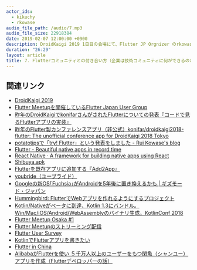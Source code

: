 ```yaml
---
actor_ids:
  - kikuchy
  - rkowase
audio_file_path: /audio/7.mp3
audio_file_size: 22918384
date: 2019-02-07 12:00:00 +0900
description: DroidKaigi 2019 1日目の会場にて、Flutter JP Orgnizer のrkowase（小和瀬）さんをゲストにお招きして、kikuchy（菊池）が企業とFlutterコミュニティの関わり方についてうかがいました。
duration: "26:29"
layout: article
title: 7. Flutterコミュニティとの付き合い方（企業は技術コミュニティに何ができるのか）
---
```


## 関連リンク

- [DroidKaigi 2019](https://droidkaigi.jp/2019/)
- [Flutter Meetupを開催しているFlutter Japan User Group](https://flutter-jp.connpass.com/)
- [昨年のDroidKaigiでkonifarさんがされたFlutterについての発表『コードで見るFlutterアプリの実装』](https://speakerdeck.com/konifar/kododejian-ruflutterapurifalseshi-zhuang)
- [昨年のFlutter製カンファレンスアプリ（非公式）konifar/droidkaigi2018\-flutter: The unofficial conference app for DroidKaigi 2018 Tokyo](https://github.com/konifar/droidkaigi2018-flutter)
- [potatotipsで「try\! Flutter」という発表をしました \- Rui Kowase's blog](https://rkowase.hatenablog.com/entry/2018/03/18/154816)
- [Flutter \- Beautiful native apps in record time](https://flutter.io/)
- [React Native · A framework for building native apps using React](https://facebook.github.io/react-native/)
- [Shibuya\.apk](https://shibuya-apk.connpass.com/)
- [Flutterを既存アプリに追加する『Add2App』](https://github.com/flutter/flutter/wiki/Add-Flutter-to-existing-apps)
- [youbride（ユーブライド）](https://youbride.jp/)
- [Googleの新OS｢Fuchsia｣がAndroidを5年後に置き換えるかも \| ギズモード・ジャパン](https://www.gizmodo.jp/2018/07/fuchsia-5years.html)
- [Hummingbird: FlutterでWebアプリを作れるようにするプロジェクト](https://medium.com/flutter-io/hummingbird-building-flutter-for-the-web-e687c2a023a8)
- [Kotlin/Nativeがベータに到達、Kotlin 1.3にバンドル。Win/Mac/iOS/Android/WebAssemblyのバイナリ生成。KotlinConf 2018](https://www.publickey1.jp/blog/18/kotlinnativekotlin_13winmaciosandroidwebassemblykotlinconf_2018.html)
- [Flutter Meetup Osaka #1](https://flutter-jp.connpass.com/event/89623/)
- [Flutter Meetupのストリーミング配信](https://www.youtube.com/channel/UCuxMTyir8TUq0qO6nUvjhPw/videos)
- [Flutter User Survey](https://twitter.com/flutterio/status/1090655885221875712)
- [KotlinでFlutterアプリを書きたい](https://docs.google.com/presentation/d/1Ra8hVovwTwH8kx1Q-QRVb1E9aHhGvADmgXEVSmeBlvM/edit?usp=sharing)
- [Flutter in China](https://flutter-io.cn/)
- [AlibabaがFlutterを使い ５千万人以上のユーザーをもつ閑魚（シャンユー）アプリを作成（Flutterデベロッパーの話）
](https://www.youtube.com/watch?time_continue=8&v=jtYk3gWRSw0)

